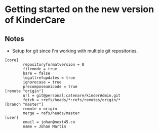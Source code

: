 # Getting started on the new version of KinderCare

## Notes

- Setup for git since I'm working with multiple git repositories.

```
[core]
        repositoryformatversion = 0
        filemode = true
        bare = false
        logallrefupdates = true
        ignorecase = true
        precomposeunicode = true
[remote "origin"]
        url = git@personal:catenare/kinderAdmin.git
        fetch = +refs/heads/*:refs/remotes/origin/*
[branch "master"]
        remote = origin
        merge = refs/heads/master
[user]
        email = johan@next45.co
        name = Johan Martin
```
